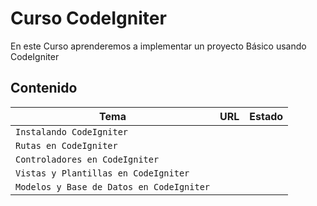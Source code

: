 # Curso CodeIgniter

En este Curso aprenderemos a implementar un proyecto Básico usando CodeIgniter

## Contenido

|Tema|URL|Estado|
|--|--|--|
|`Instalando CodeIgniter`|  |  |
|`Rutas en CodeIgniter`|  |  |
|`Controladores en CodeIgniter`|  |  |
|`Vistas y Plantillas en CodeIgniter`|  |  |
|`Modelos y Base de Datos en CodeIgniter`|  |  |
